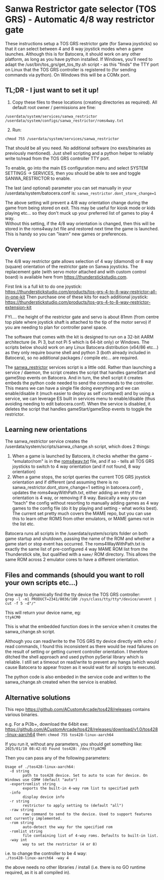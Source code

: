 # Sanwa Restrictor gate selector (TOS GRS) - Automatic 4/8 way restrictor gate

These instructions setup a TOS GRS restrictor gate (for Sanwa joysticks) so that it can select between 4 and 8 way joystick modes when a game launches.  Although this is for Batocera, it should work on any other platform, as long as you have python installed.  If Windows, you'll need to adapt the /usr/bin/tos_grs/get_tos_tty.sh script - as this "finds" the TTY port on Linux that the TOS GRS controller is registered to (for sending commands via python).  On Windows this will be a COMx port.

## TL;DR - I just want to set it up!

1.  Copy these files to these locations (creating directories as required). All default root owner / permissions are fine:
```
/userdata/system/services/sanwa_restrictor
/userdata/system/configs/sanwa_restrictor/roms4way.txt
```  
2. Run:  
```
chmod 755 /userdata/system/services/sanwa_restrictor
```  

That should be all you need. No additional software (no exes/binaries as previously mentioned). Just shell scripting and a python helper to reliably write to/read from the TOS GRS controller TTY port.  

To enable, go into the main ES configuration menu and select SYSTEM SETTINGS -> SERVICES, then you should be able to see and toggle SANWA_RESTRICTOR to enable.   

The last (and optional) parameter you can set manually in your /userdata/system/batocera.conf is:
`sanwa_restrictor.dont_store_change=1`  

The above setting will prevent a 4/8 way orientation change during the game from being stored on exit.  This may be useful for kiosk mode or kids playing etc... so they don't muck up your preferred list of games to play 4 way.  
Without this setting, if the 4/8 way orientation is changed, then this will be stored in the roms4way.txt file and restored next time the game is launched. This is handy so you can "learn" new games or preferences.  

## Overview
The 4/8 way restrictor gate allows selection of 4 way (diamond) or 8 way (square) orientation of the restrictor gate on Sanwa joysticks.  The replacement gate (with servo motor attached and with custom control board) is available here from https://thunderstickstudio.com.

First link is a full kit to do one joystick: https://thunderstickstudio.com/products/tos-grs-4-to-8-way-restrictor-all-in-one-kit
Then purchase one of these kits for each additional joystick: https://thunderstickstudio.com/products/tos-grs-4-to-8-way-restrictor-extension-kit

FYI.... the height of the restrictor gate and servo is about 81mm (from centre top plate where joystick shaft is attached to the tip of the motor servo) if you are needing to plan for controller panel space.

The software that comes with the kit is designed to run on a 32-bit AARM architecture (ie. Pi 3, but not Pi 5 which is 64-bit only) or Windows.  The scripts below should work on any Linux Batocera distribution (x64/86 etc...) as they only require bourne shell and python 3 (both already included in Batocera), so no additional packages / compile etc... are required.

The [sanwa_restrictor](https://github.com/DaveBullet1050/BatoceraHelpers/blob/main/userdata/system/services/sanwa_restrictor) services script is a little odd.  Rather than launching a service / daemon, the script creates the script that handles gameStart and gameStop events on Batocera. And in turn, the shell script it creates embeds the python code needed to send the commands to the controller.  This means we can have a single file doing everything and we can enable/disable it (much easier to deploy as self contained) and by using a service, we can leverage ES built in services menu to enable/disable (thus avoiding needing to edit batocera.conf).  When the service is disabled, it deletes the script that handles gameStart/gameStop events to toggle the restrictor.

## Learning new orientations

The sanwa_restrictor service creates the /userdata/system/scripts/sanwa_change.sh script, which does 2 things:
1. When a game is launched by Batocera, it checks whether the game - "emulator/rom" is in the [roms4way.txt](https://github.com/DaveBullet1050/BatoceraHelpers/blob/main/userdata/system/configs/sanwa_restrictor/roms4way.txt) file, and if so - tells all  TOS GRS joysticks to switch to 4 way orientation (and if not found, 8 way orientation)  
2. When a game stops, the script queries the current TOS GRS joystick orientation and if different (and assuming there is no sanwa_restrictor.dont_store_change=1 setting in batocera.conf) , updates the roms4wayWithPath.txt, either adding an entry if the orientation is 4 way, or removing if 8 way. Basically a way you can "teach" the config without resorting to manually adding games as 4 way games to the config file (do it by playing and setting - what works best).  The current set pretty much covers the MAME repo, but you can use this to learn other ROMS from other emulators, or MAME games not in the list etc.  

Batocera runs all scripts in the /userdata/system/scripts folder on both game startup and shutdown, passing the name of the ROM and whether a game start or stop event has occurred.  The roms4WayWithPath.txt is exactly the same list of pre-configured 4 way MAME ROM list from the Thunderstick site, but qualified with a `mame/` ROM directory. This allows the same ROM across 2 emulator cores to have a different orientation.  

## Files and commands (should you want to roll your own scripts etc...)

One way to dynamically find the tty device the TOS GRS controller:  
`grep -l -m1 PRODUCT=2341/8036/100 /sys/class/tty/tty*/device/uevent | cut -f 5 -d"/"`  

This will return your device name, eg:  
`ttyACM0`  

This is what the embedded function does in the service when it creates the sanwa_change.sh script.  

Although you can read/write to the TOS GRS tty device directly with echo / read commands, I found this inconsistent as there would be read failures on the result of setting or getting current controller orientation.  I therefore ditched the shell approach and used python pySerial library which is reliable. I still set a timeout on read/write to prevent any hangs (which would cause Batocera to appear frozen as it would wait for all scripts to execute).

The python code is also embeded in the service code and written to the sanwa_change.sh created when the service is enabled.   

## Alternative solutions
This repo https://github.com/ACustomArcade/tos428/releases contains various binaries.

e.g. For a Pi3b+, download the 64bit exe:
https://github.com/ACustomArcade/tos428/releases/download/v1.0/tos428-linux-aarch64
then:
`chmod 755 tos428-linux-aarch64`  

If you run it, without any parameters, you should get something like:  
`2025/01/10 08:42:03 Found tos428: /dev/ttyACM0`  

Then you can pass any of the following parameters:
```
Usage of ./tos428-linux-aarch64:
  -d string
        path to tos428 device. Set to auto to scan for device. On Windows use COM# (default "auto")
  -exportromlist string
        exports the built-in 4-way rom list to specified path
  -info
        display device info
  -r string
        restrictor to apply setting to (default "all")
  -raw string
        raw command to send to the device. Used to support features not currently implemented.
  -rom string
        auto-detect the way for the specified rom
  -romlist string
        file containing list of 4-way roms. Defaults to built-in list.
  -way int
        way to set the restrictor (4 or 8)
```  
i.e. to change the controller to be 4 way:  
`./tos428-linux-aarch64 -way 4`  

the above needs no other libraries / install (i.e. there is no GO runtime required, as it is all compiled in).
